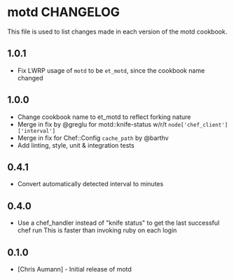 motd CHANGELOG
=====================

This file is used to list changes made in each version of the motd cookbook.

1.0.1
-----
- Fix LWRP usage of `motd` to be `et_motd`, since the cookbook name changed

1.0.0
-----
- Change cookbook name to et_motd to reflect forking nature
- Merge in fix by @greglu for motd::knife-status w/r/t `node['chef_client']['interval']`
- Merge in fix for Chef::Config `cache_path` by @barthv
- Add linting, style, unit & integration tests

0.4.1
-----

- Convert automatically detected interval to minutes

0.4.0
-----

- Use a chef_handler instead of "knife status" to get the last successful chef run
  This is faster than invoking ruby on each login

0.1.0
-----
- [Chris Aumann] - Initial release of motd
